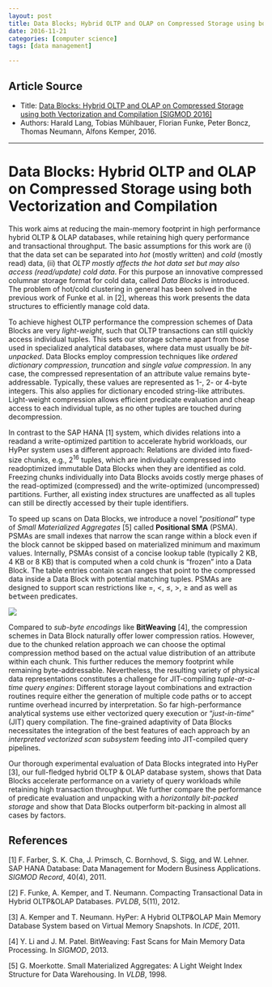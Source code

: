```yaml
---
layout: post
title: Data Blocks; Hybrid OLTP and OLAP on Compressed Storage using both Vectorization and Compilation
date: 2016-11-21
categories: [computer science]
tags: [data management]

---
```


## Article Source
* Title: [Data Blocks: Hybrid OLTP and OLAP on Compressed Storage using both Vectorization and Compilation [SIGMOD 2016]](http://db.in.tum.de/downloads/publications/datablocks.pdf)
* Authors: Harald Lang, Tobias Mühlbauer, Florian Funke, Peter Boncz, Thomas Neumann, Alfons Kemper, 2016.

-------

# Data Blocks: Hybrid OLTP and OLAP on Compressed Storage using both Vectorization and Compilation


This work aims at reducing the main-memory footprint in high performance hybrid OLTP & OLAP databases, while retaining high query performance and transactional throughput. The basic assumptions for this work are (i) that the data set can be separated into *hot* (mostly written) and *cold* (mostly read) data, (ii) that *OLTP mostly affects the hot data set but may also access (read/update) cold data*. For this purpose an innovative compressed columnar storage format for cold data, called *Data Blocks* is introduced. The problem of hot/cold clustering in general has been solved in the previous work of Funke et al. in [2], whereas this work presents the data structures to efficiently manage cold data.

To achieve highest OLTP performance the compression schemes of Data Blocks are very *light-weight*, such that OLTP transactions can still quickly access individual tuples. This sets our storage scheme apart from those used in specialized analytical databases, where data must usually be *bit-unpacked*. Data Blocks employ compression techniques like *ordered dictionary compression*, *truncation* and *single value compression*. In any case, the compressed representation of an attribute value remains byte-addressable. Typically, these values are represented as 1-, 2- or 4-byte integers. This also applies for dictionary encoded string-like attributes. Light-weight compression allows efficient predicate evaluation and cheap access to each individual tuple, as no other tuples are touched during decompression.

In contrast to the SAP HANA [1] system, which divides relations into a readand a write-optimized partition to accelerate hybrid workloads, our HyPer system uses a different approach: Relations are divided into fixed-size chunks, e.g., 2<sup>16</sup> tuples, which are individually compressed into readoptimized immutable Data Blocks when they are identified as cold. Freezing chunks individually into Data Blocks avoids costly merge phases of the read-optimized (compressed) and the write-optimized (uncompressed) partitions. Further, all existing index structures are unaffected as all tuples can still be directly accessed by their tuple identifiers.

To speed up scans on Data Blocks, we introduce a novel “*positional*” type of *Small Materialized Aggregates* [5] called **Positional SMA** (PSMA). PSMAs are small indexes that narrow the scan range within a block even if the block cannot be skipped based on materialized minimum and maximum values. Internally, PSMAs consist of a concise lookup table (typically 2 KB, 4 KB or 8 KB) that is computed when a cold chunk is “frozen” into a Data Block. The table entries contain scan ranges that point to the compressed data inside a Data Block with potential matching tuples. PSMAs are designed to support scan restrictions like =, <, ≤, >, ≥ and
as well as <tt>between</tt> predicates.

[![](http://sungsoo.github.com/images/data-blocks.png)](http://sungsoo.github.com/images/data-blocks.png)

Compared to *sub-byte encodings* like **BitWeaving** [4], the compression schemes in Data Block naturally offer lower compression ratios. However, due to the chunked relation approach we can choose the optimal compression method based on the actual value distribution of an attribute within each chunk. This further reduces the memory footprint while remaining byte-addressable. Nevertheless, the resulting variety of physical data representations constitutes a challenge for JIT-compiling *tuple-at-a-time query engines*: Different storage layout combinations and extraction routines require either the generation of multiple code paths or to accept runtime overhead incurred by interpretation. So far high-performance analytical systems use either vectorized query execution or “*just-in-time*” (JIT) query compilation. The fine-grained adaptivity of Data Blocks necessitates the integration of the best features of each approach by an *interpreted vectorized scan subsystem* feeding into JIT-compiled query pipelines.

Our thorough experimental evaluation of Data Blocks integrated into HyPer [3], our full-fledged hybrid OLTP & OLAP database system, shows that Data Blocks accelerate performance on a variety of query workloads while retaining high transaction throughput. We further compare the performance of predicate evaluation and unpacking with a *horizontally bit-packed storage* and show that Data Blocks outperform bit-packing in almost all cases by factors.

## References

[1] F. Farber, S. K. Cha, J. Primsch, C. Bornhovd, S. Sigg, and W. Lehner. SAP HANA Database: Data Management for Modern Business Applications. *SIGMOD Record*, 40(4), 2011.

[2] F. Funke, A. Kemper, and T. Neumann. Compacting Transactional Data in Hybrid OLTP&OLAP Databases. *PVLDB*, 5(11), 2012.

[3] A. Kemper and T. Neumann. HyPer: A Hybrid OLTP&OLAP Main Memory Database System based on Virtual Memory Snapshots. In *ICDE*, 2011.

[4] Y. Li and J. M. Patel. BitWeaving: Fast Scans for Main Memory Data Processing. In *SIGMOD*, 2013.

[5] G. Moerkotte. Small Materialized Aggregates: A Light Weight Index Structure for Data Warehousing. In *VLDB*, 1998.